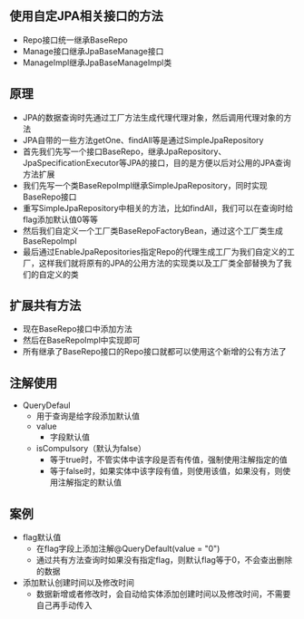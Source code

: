 ## 使用自定JPA相关接口的方法

- Repo接口统一继承BaseRepo
- Manage接口继承JpaBaseManage接口
- ManageImpl继承JpaBaseManageImpl类

## 原理

- JPA的数据查询时先通过工厂方法生成代理代理对象，然后调用代理对象的方法
- JPA自带的一些方法getOne、findAll等是通过SimpleJpaRepository
- 首先我们先写一个接口BaseRepo，继承JpaRepository、JpaSpecificationExecutor等JPA的接口，目的是方便以后对公用的JPA查询方法扩展
- 我们先写一个类BaseRepoImpl继承SimpleJpaRepository，同时实现BaseRepo接口
- 重写SimpleJpaRepository中相关的方法，比如findAll，我们可以在查询时给flag添加默认值0等等
- 然后我们自定义一个工厂类BaseRepoFactoryBean，通过这个工厂类生成BaseRepoImpl
- 最后通过EnableJpaRepositories指定Repo的代理生成工厂为我们自定义的工厂，这样我们就将原有的JPA的公用方法的实现类以及工厂类全部替换为了我们的自定义的类

## 扩展共有方法

- 现在BaseRepo接口中添加方法
- 然后在BaseRepoImpl中实现即可
- 所有继承了BaseRepo接口的Repo接口就都可以使用这个新增的公有方法了

## 注解使用

- QueryDefaul
    - 用于查询是给字段添加默认值
    - value
        - 字段默认值
    - isCompulsory（默认为false）
        - 等于true时，不管实体中该字段是否有传值，强制使用注解指定的值
        - 等于false时，如果实体中该字段有值，则使用该值，如果没有，则使用注解指定的默认值

## 案例

- flag默认值
    - 在flag字段上添加注解@QueryDefault(value = "0")
    - 通过共有方法查询时如果没有指定flag，则默认flag等于0，不会查出删除的数据
- 添加默认创建时间以及修改时间
    - 数据新增或者修改时，会自动给实体添加创建时间以及修改时间，不需要自己再手动传入